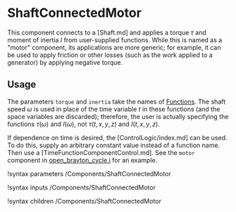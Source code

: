 # ShaftConnectedMotor

This component connects to a [Shaft.md] and applies a torque $\tau$ and moment
of inertia $I$ from user-supplied functions. While this is named as a "motor"
component, its applications are more generic; for example, it can be used to
apply friction or other losses (such as the work applied to a generator) by
applying negative torque.

## Usage

The parameters `torque` and `inertia` take the names of
[Functions](Functions/index.md). The shaft speed $\omega$ is used in place of
the time variable $t$ in these functions (and the space variables are
discarded); therefore, the user is actually specifying the functions
$\tau(\omega)$ and $I(\omega)$, not $\tau(t,x,y,z)$ and $I(t,x,y,z)$.

If dependence on time is desired, the [ControlLogic/index.md] can be used. To
do this, supply an arbitrary constant value instead of a function name. Then
use a [TimeFunctionComponentControl.md]. See the `motor` component in
[open_brayton_cycle.i](test/tests/problems/brayton_cycle/open_brayton_cycle.i)
for an example.

!syntax parameters /Components/ShaftConnectedMotor

!syntax inputs /Components/ShaftConnectedMotor

!syntax children /Components/ShaftConnectedMotor
